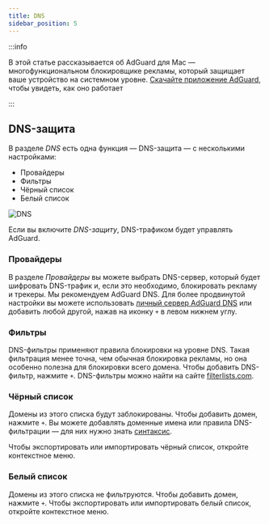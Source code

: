 ```yaml
---
title: DNS
sidebar_position: 5
---
```


:::info

В этой статье рассказывается об AdGuard для Mac — многофункциональном блокировщике рекламы, который защищает ваше устройство на системном уровне. [Скачайте приложение AdGuard](https://agrd.io/download-kb-adblock), чтобы увидеть, как оно работает

:::

## DNS-защита

В разделе _DNS_ есть одна функция — DNS-защита — с несколькими настройками:

- Провайдеры
- Фильтры
- Чёрный список
- Белый список

![DNS](https://cdn.adtidy.org/content/kb/ad_blocker/mac/dns.png)

Если вы включите _DNS-защиту_, DNS-трафиком будет управлять AdGuard.

### Провайдеры

В разделе _Провайдеры_ вы можете выбрать DNS-сервер, который будет шифровать DNS-трафик и, если это необходимо, блокировать рекламу и трекеры. Мы рекомендуем AdGuard DNS. Для более продвинутой настройки вы можете использовать [личный сервер AdGuard DNS](https://adguard-dns.io/welcome.html) или добавить любой другой, нажав на иконку `+` в левом нижнем углу.

### Фильтры

DNS-фильтры применяют правила блокировки на уровне DNS. Такая фильтрация менее точна, чем обычная блокировка рекламы, но она особенно полезна для блокировки всего домена. Чтобы добавить DNS-фильтр, нажмите `+`. DNS-фильтры можно найти на сайте [filterlists.com](https://filterlists.com/).

### Чёрный список

Домены из этого списка будут заблокированы. Чтобы добавить домен, нажмите `+`. Вы можете добавлять доменные имена или правила DNS-фильтрации — для них нужно знать [синтаксис](https://adguard-dns.io/kb/general/dns-filtering-syntax/).

Чтобы экспортировать или импортировать чёрный список, откройте контекстное меню.

### Белый список

Домены из этого списка не фильтруются. Чтобы добавить домен, нажмите `+`. Чтобы экспортировать или импортировать белый список, откройте контекстное меню.
